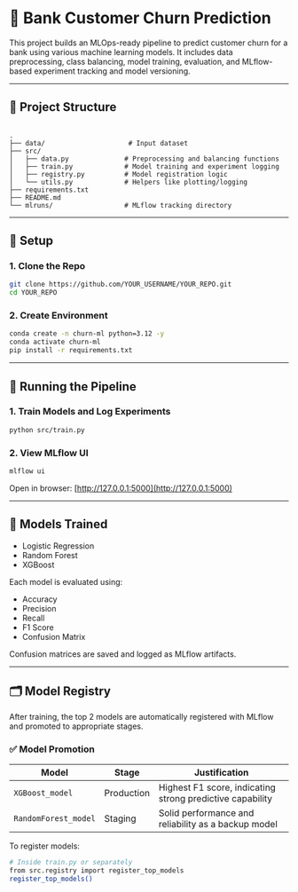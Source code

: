 # 🏦 Bank Customer Churn Prediction

This project builds an MLOps-ready pipeline to predict customer churn for a bank using various machine learning models. It includes data preprocessing, class balancing, model training, evaluation, and MLflow-based experiment tracking and model versioning.

---

## 📁 Project Structure

```

.
├── data/                     # Input dataset
├── src/
│   ├── data.py              # Preprocessing and balancing functions
│   ├── train.py             # Model training and experiment logging
│   ├── registry.py          # Model registration logic
│   └── utils.py             # Helpers like plotting/logging
├── requirements.txt
├── README.md
└── mlruns/                  # MLflow tracking directory

````

---

## 🔧 Setup

### 1. Clone the Repo

```bash
git clone https://github.com/YOUR_USERNAME/YOUR_REPO.git
cd YOUR_REPO
````

### 2. Create Environment

```bash
conda create -n churn-ml python=3.12 -y
conda activate churn-ml
pip install -r requirements.txt
```

---

## 🚀 Running the Pipeline

### 1. Train Models and Log Experiments

```bash
python src/train.py
```

### 2. View MLflow UI

```bash
mlflow ui
```

Open in browser: [http://127.0.0.1:5000](http://127.0.0.1:5000)

---

## 🧠 Models Trained

* Logistic Regression
* Random Forest
* XGBoost

Each model is evaluated using:

* Accuracy
* Precision
* Recall
* F1 Score
* Confusion Matrix

Confusion matrices are saved and logged as MLflow artifacts.

---

## 🗂 Model Registry

After training, the top 2 models are automatically registered with MLflow and promoted to appropriate stages.

### ✅ Model Promotion

| Model                | Stage      | Justification                                             |
| -------------------- | ---------- | --------------------------------------------------------- |
| `XGBoost_model`      | Production | Highest F1 score, indicating strong predictive capability |
| `RandomForest_model` | Staging    | Solid performance and reliability as a backup model       |

To register models:

```bash
# Inside train.py or separately
from src.registry import register_top_models
register_top_models()
```

